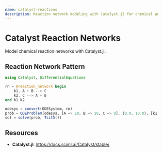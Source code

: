 ```yaml
---
name: catalyst-reactions
description: Reaction network modeling with Catalyst.jl for chemical and biochemical systems. Supports deterministic ODE and stochastic simulation.
---
```


# Catalyst Reaction Networks

Model chemical reaction networks with Catalyst.jl.

## Reaction Network Pattern
```julia
using Catalyst, DifferentialEquations

rn = @reaction_network begin
    k1, A + B --> C
    k2, C --> A + B
end k1 k2

odesys = convert(ODESystem, rn)
prob = ODEProblem(odesys, [A => 10, B => 10, C => 0], (0.0, 10.0), [k1 => 0.1, k2 => 0.05])
sol = solve(prob, Tsit5())
```

## Resources
- **Catalyst.jl**: https://docs.sciml.ai/Catalyst/stable/

